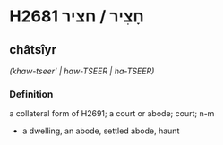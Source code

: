 # H2681 חָצִיר / חציר

## châtsîyr

_(khaw-tseer' | haw-TSEER | ha-TSEER)_

### Definition

a collateral form of H2691; a court or abode; court; n-m

- a dwelling, an abode, settled abode, haunt
